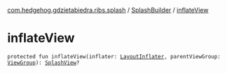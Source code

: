 [com.hedgehog.gdzietabiedra.ribs.splash](../index.md) / [SplashBuilder](index.md) / [inflateView](./inflate-view.md)

# inflateView

`protected fun inflateView(inflater: `[`LayoutInflater`](https://developer.android.com/reference/android/view/LayoutInflater.html)`, parentViewGroup: `[`ViewGroup`](https://developer.android.com/reference/android/view/ViewGroup.html)`): `[`SplashView`](../-splash-view/index.md)`?`